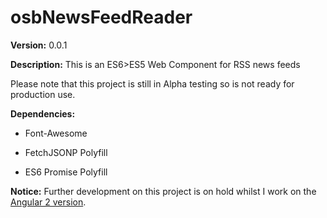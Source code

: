 osbNewsFeedReader
============

**Version:** 0.0.1

**Description:** This is an ES6>ES5 Web Component for RSS news feeds

Please note that this project is still in Alpha testing so is not ready for
production use.

**Dependencies:**

-   Font-Awesome

-   FetchJSONP Polyfill

-   ES6 Promise Polyfill

**Notice:**
Further development on this project is on hold whilst I work on the [Angular 2 version](https://github.com/sistem3/osbMangaReaderNg2).

